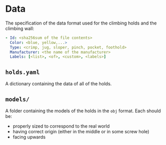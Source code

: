 # Data
The specification of the data format used for the climbing holds and the climbing wall:

```yaml
- Id: <sha256sum of the file contents>
  Color: <blue, yellow,...>
  Type: <crimp, jug, sloper, pinch, pocket, foothold>
  Manufacturer: <the name of the manufacturer>
  Labels: [<list>, <of>, <custom>, <labels>]
```

## `holds.yaml`
A dictionary containing the data of all of the holds.

## `models/`
A folder containing the models of the holds in the `obj` format. Each should be:

- properly sized to correspond to the real world
- having correct origin (either in the middle or in some screw hole)
- facing upwards
